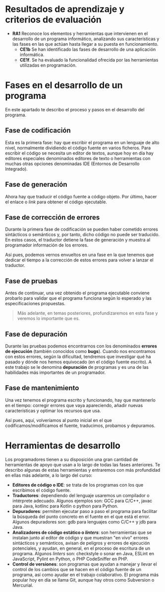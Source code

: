 # Resultados de aprendizaje y criterios de evaluación

- **RA1** Reconoce los elementos y herramientas que intervienen en el desarrollo de un programa informático, analizando sus características y las fases en las que actúan hasta llegar a su puesta en funcionamiento.
  - **CE1b** Se han identificado las fases de desarrollo de una aplicación informática.
  - **CE1f**. Se ha evaluado la funcionalidad ofrecida por las herramientas utilizadas en programación.

# Fases en el desarrollo de un programa

En este apartado te describo el proceso y pasos en el desarrollo del programa.

## Fase de codificación

Esta es la primera fase: hay que escribir el programa en un lenguaje de alto nivel, normalmente dividiendo el código fuente en varios ficheros. Para escribir el código se necesita un editor de textos, aunque hoy en día hay editores especiales denominados editores de texto o herramientas con muchas otras opciones denominadas IDE (Entornos de Desarrollo Integrado).

## Fase de generación

Ahora hay que traducir el código fuente a código objeto. Por último, hacer el enlace o *link* para obtener el código ejecutable.

## Fase de corrección de errores

Durante la primera fase de codificación se pueden haber cometido errores sintácticos o semánticos y, por tanto, dicho código no puede ser traducido. En estos casos, el traductor detiene la fase de generación y muestra al programador información de los errores.

Así pues, podemos vernos envueltos en una fase en la que tenemos que dedicar el tiempo a la corrección de estos errores para volver a lanzar el traductor.

## Fase de pruebas

Antes de continuar, una vez obtenido el programa ejecutable conviene probarlo para validar que el programa funciona según lo esperado y las especificaciones propuestas.

> Más adelante, en temas posteriores, profundizaremos en esta fase y veremos lo importante que es.

## Fase de depuración

Durante las pruebas podemos encontrarnos con los denominados **errores de ejecución** (también conocidos como **bugs**). Cuando nos encontramos con estos errores, según la dificultad, tendremos que investigar qué ha pasado y dónde nos hemos equivocado (en el código fuente escrito). A este trabajo se le denomina **depuración** de programas y es una de las habilidades más importantes de un programador.

## Fase de mantenimiento

Una vez tenemos el programa escrito y funcionando, hay que mantenerlo en el tiempo: corregir errores que vaya apareciendo, añadir nuevas características y optimar los recursos que usa.

Así pues, aquí, volveríamos al punto inicial en el que codificamos/modificamos el fuente, traducimos, probamos y depuramos.

# Herramientas de desarrollo

Los programadores tienen a su disposición una gran cantidad de herramientas de apoyo que usan a lo largo de todas las fases anteriores. Te describo algunas de estas herramientas y entraremos con más profundidad en ellas más adelante, a lo largo del curso:

- **Editores de código o IDE**: se trata de los programas con los que escribimos el código fuente.
- **Traductores**: dependiendo del lenguaje usaremos un compilador o intérprete adecuado. Algunos ejemplos son: GCC para C/C++, javac para Java, kotlinc para Kotlin o python para Python.
- **Depuradores**: permiten ejecutar paso a paso el programa para facilitar la búsqueda del punto concreto en el fuente en el que está el error. Algunos depuradores son: gdb para lenguajes como C/C++ y jdb para Java.
- **Analizadores de código estático o *linters***: son herramientas que se instalan junto al editor de código y que muestran "en vivo" errores sintácticos y semánticos, avisan de peligros y errores de ejecución potenciales, y ayudan, en general, en el proceso de escritura de un programa. Algunos *linters* son: checkstyle o sonar en Java, ESLint en JavaScript, Pylint en Python, o PHP CodeSniffer en PHP.
- **Control de versiones**: son programas que ayudan a manejar y llevar el control de los cambios que se hacen en el código fuente de un programa, así como ayudar en el trabajo colaborativo. El programa más popular hoy en día se llama Git, aunque hay otros como Subversion o Mercurial.

